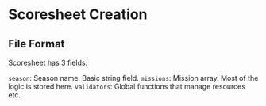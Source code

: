 # Scoresheet Creation

## File Format

Scoresheet has 3 fields:

`season`: Season name. Basic string field.
`missions`: Mission array. Most of the logic is stored here.
`validators`: Global functions that manage resources etc.
